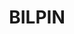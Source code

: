 ---
lastmod: '2025-04-06T06:05:20+00:00'
latitude: -33.483614
layout: suburb
longitude: 150.601824
postcode: '2758'
state: NSW
title: BILPIN
url: /nsw/bilpin/
---